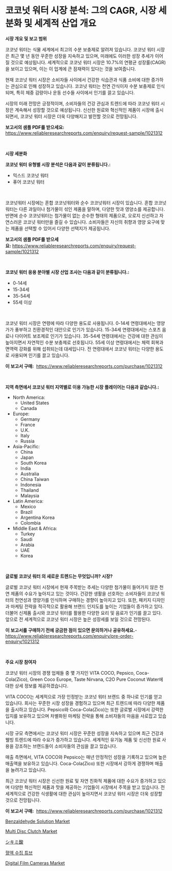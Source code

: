 <p><h1>코코넛 워터 시장 분석: 그의 CAGR, 시장 세분화 및 세계적 산업 개요</h1></p><p><strong>시장 개요 및 보고 범위</strong></p>
<p><p>코코넛 워터는 식물 세계에서 최고의 수분 보충제로 알려져 있습니다. 코코넛 워터 시장은 최근 몇 년 동안 꾸준한 성장을 지속하고 있으며, 미래에도 이러한 성장 추세가 이어질 것으로 예상됩니다. 세계적으로 코코넛 워터 시장은 10.7%의 연평균 성장률(CAGR)을 보이고 있으며, 이는 이 업계에 큰 잠재력이 있다는 것을 보여줍니다.</p><p>현재 코코넛 워터 시장은 소비자들 사이에서 건강한 식습관과 식품 소비에 대한 증가하는 관심으로 인해 성장하고 있습니다. 코코넛 워터는 천연 간식이자 수분 보충제로 인식되며, 특히 체중 감량이나 운동 선수들 사이에서 인기를 끌고 있습니다.</p><p>시장의 미래 전망은 긍정적이며, 소비자들의 건강 관심과 트렌드에 따라 코코넛 워터 시장은 계속해서 성장할 것으로 예상됩니다. 신선한 원료와 혁신적인 제품이 시장에 출시되면서, 코코넛 워터 시장은 더욱 다양해지고 발전할 것으로 전망됩니다.</p></p>
<p><strong>보고서의 샘플 PDF를 받으세요:</strong> <a href="https://www.reliableresearchreports.com/enquiry/request-sample/1021312">https://www.reliableresearchreports.com/enquiry/request-sample/1021312</a></p>
<p>&nbsp;</p>
<p><strong>시장 세분화</strong></p>
<p><strong>코코넛 워터 유형별 시장 분석은 다음과 같이 분류됩니다.:</strong></p>
<p><ul><li>믹스드 코코넛 워터</li><li>퓨어 코코넛 워터</li></ul></p>
<p>&nbsp;</p>
<p><p>코코넛워터 시장에는 혼합 코코넛워터와 순수 코코넛워터 시장이 있습니다. 혼합 코코넛워터는 다른 과일이나 첨가물이 섞인 제품을 말하며, 다양한 맛과 영양소를 제공합니다. 반면에 순수 코코넛워터는 첨가물이 없는 순수한 형태의 제품으로, 오로지 신선하고 자연스러운 코코넛 워터만을 즐길 수 있습니다. 소비자들은 자신의 취향과 영양 요구에 맞는 제품을 선택할 수 있어서 다양한 선택지가 제공됩니다.</p></p>
<p><strong>보고서의 샘플 PDF를 받으세요:</strong>&nbsp;<a href="https://www.reliableresearchreports.com/enquiry/request-sample/1021312">https://www.reliableresearchreports.com/enquiry/request-sample/1021312</a></p>
<p>&nbsp;</p>
<p><strong> 코코넛 워터 응용 분야별 시장 산업 조사는 다음과 같이 분류됩니다.:</strong></p>
<p><ul><li>0-14세</li><li>15-34세</li><li>35-54세</li><li>55세 이상</li></ul></p>
<p>&nbsp;</p>
<p><p>코코넛 워터 시장은 연령에 따라 다양한 용도로 사용됩니다. 0-14세 연령대에서는 영양가가 풍부하고 친환경적인 대안으로 인기가 있습니다. 15-34세 연령대에서는 스포츠 음료나 다이어트 보조제로 인기가 있습니다. 35-54세 연령대에서는 건강에 대한 관심이 높아지면서 자연적인 수분 보충제로 선호됩니다. 55세 이상 연령대에서는 체력 회복과 면역력 강화를 위해 섭취되는데 대세입니다. 전 연령대에서 코코넛 워터는 다양한 용도로 사용되며 인기를 끌고 있습니다.</p></p>
<p><strong>이 보고서 구매:</strong>&nbsp; <a href="https://www.reliableresearchreports.com/purchase/1021312">https://www.reliableresearchreports.com/purchase/1021312</a></p>
<p>&nbsp;</p>
<p><strong>지역 측면에서 코코넛 워터 지역별로 이용 가능한 시장 플레이어는 다음과 같습니다.:</strong></p>
<p><ul>
    <li>
        North America:
        <ul>
            <li>United States</li>
            <li>Canada</li>
        </ul>
    </li>
    <li>
        Europe:
        <ul>
            <li>Germany</li>
            <li>France</li>
            <li>U.K.</li>
            <li>Italy</li>
            <li>Russia</li>
        </ul>
    </li>
    <li>
        Asia-Pacific:
        <ul>
            <li>China</li>
            <li>Japan</li>
            <li>South Korea</li>
            <li>India</li>
            <li>Australia</li>
            <li>China Taiwan</li>
            <li>Indonesia</li>
            <li>Thailand</li>
            <li>Malaysia</li>
        </ul>
    </li>
    <li>
        Latin America:
        <ul>
            <li>Mexico</li>
            <li>Brazil</li>
            <li>Argentina Korea</li>
            <li>Colombia</li>
        </ul>
    </li>
    <li>
        Middle East & Africa:
        <ul>
            <li>Turkey</li>
            <li>Saudi</li>
            <li>Arabia</li>
            <li>UAE</li>
            <li>Korea</li>
        </ul>
    </li>
    </ul></p>
<p>&nbsp;</p>
<p><strong>글로벌 코코넛 워터 의 새로운 트렌드는 무엇입니까? 시장?</strong></p>
<p><p>글로벌 코코넛 워터 시장에서 현재 주목받는 추세는 다양한 첨가물이 들어가지 않은 천연 제품의 수요가 높아지고 있는 것이다. 건강한 생활을 선호하는 소비자들이 코코넛 워터의 천연성과 영양가를 인식하며 구매하는 경향이 높아지고 있다. 또한, 패키지 디자인과 마케팅 전략을 적극적으로 활용해 브랜드 인지도를 높이는 기업들이 증가하고 있다. 더불어 신제품 출시와 코코넛 워터를 활용한 다양한 요리 및 음료가 인기를 끌고 있다. 앞으로 전 세계적으로 코코넛 워터 시장은 높은 성장세를 보일 것으로 전망된다.</p></p>
<p><strong>이 보고서를 구매하기 전에 궁금한 점이 있으면 문의하거나 공유하세요.</strong>- <a href="https://www.reliableresearchreports.com/enquiry/pre-order-enquiry/1021312">https://www.reliableresearchreports.com/enquiry/pre-order-enquiry/1021312</a></p>
<p>&nbsp;</p>
<p><strong>주요 시장 참여자</strong></p>
<p><p>코코넛 워터 시장의 경쟁 업체들 중 몇 가지인 VITA COCO, Pepsico, Coca-Cola(Zico), Green Coco Europe, Taste Nirvana, C2O Pure Coconut Water에 대한 상세 정보를 제공하겠습니다. </p><p>VITA COCO는 세계적으로 가장 인정받는 코코넛 워터 브랜드 중 하나로 인기를 얻고 있습니다. 회사는 꾸준한 시장 성장을 경험하고 있으며 최근 트렌드에 따라 다양한 제품을 출시하고 있습니다. Pepsico와 Coca-Cola(Zico)는 또한 글로벌 시장에서 강력한 입지를 보유하고 있으며 차별화된 마케팅 전략을 통해 소비자들의 마음을 사로잡고 있습니다. </p><p>시장 규모 측면에서는 코코넛 워터 시장은 꾸준한 성장을 지속하고 있으며 최근 건강과 웰빙 트렌드에 따라 수요가 증가하고 있습니다. 세계적인 유기농 제품 및 신선한 원료 사용을 강조하는 브랜드들이 소비자들의 관심을 끌고 있습니다. </p><p>매출 측면에서, VITA COCO와 Pepsico는 매년 안정적인 성장을 기록하고 있으며 높은 매출액을 보유하고 있습니다. Coca-Cola(Zico) 또한 시장에서 강하게 경쟁하며 매출을 늘려가고 있습니다. </p><p>최근 코코넛 워터 시장은 신선한 원료 및 자연 친화적 제품에 대한 수요가 증가하고 있으며 다양한 혁신적인 제품과 맛을 제공하는 기업들이 시장에서 주목을 받고 있습니다. 전세계적으로 건강한 식생활에 대한 관심이 높아지면서 코코넛 워터 시장은 더욱 성장할 것으로 전망됩니다.</p></p>
<p><strong>이 보고서 구매:</strong>&nbsp;&nbsp;<a href="https://www.reliableresearchreports.com/purchase/1021312">https://www.reliableresearchreports.com/purchase/1021312</a></p>
<p><p><a href="https://cat-emmental-94b.notion.site/Benzaldehyde-Solution-Market-Challenges-Opportunities-and-Growth-Drivers-and-Major-Market-Players-5c9e03c90fdc4025926aaef278cb604f">Benzaldehyde Solution Market</a></p><p><a href="https://github.com/sofayahoo2023/Market-Research-Report-List-3/blob/main/multi-disc-clutch-market.md">Multi Disc Clutch Market</a></p><p><a href="https://github.com/vhemk0794148/Market-Research-Report-List-1/blob/main/9678476188538.md">シキミ酸</a></p><p><a href="https://github.com/vss5505pa7z1p/Market-Research-Report-List-1/blob/main/5137460188383.md">혈액 수집 튜브</a></p><p><a href="https://issuu.com/reportprime-2/docs/digital-film-cameras-market-size-2030.pptx">Digital Film Cameras Market</a></p></p>
